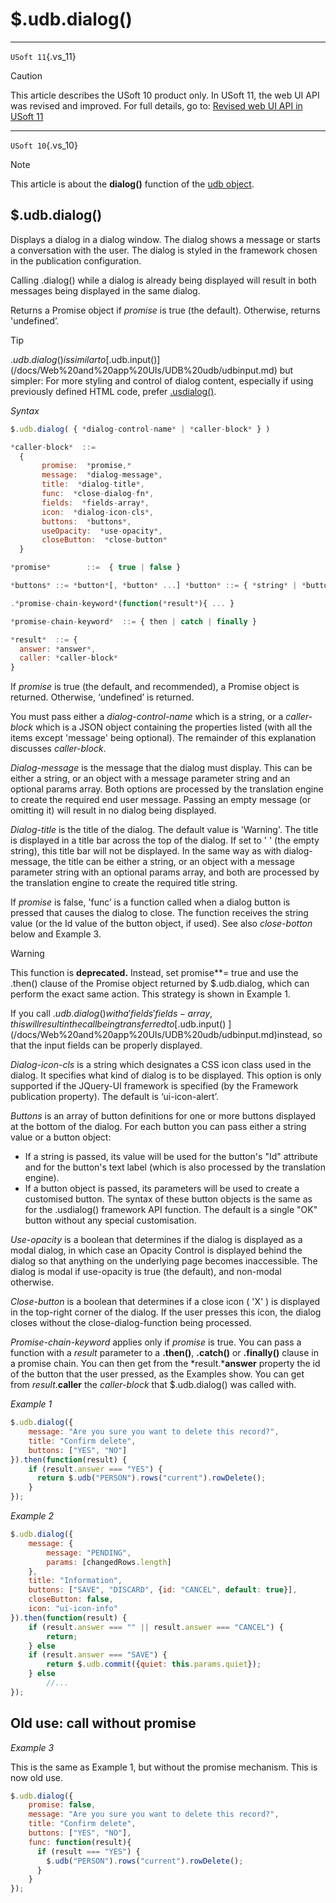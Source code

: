 # $.udb.dialog()



----

`USoft 11`{.vs_11}

> [!CAUTION]
> This article describes the USoft 10 product only.
> In USoft 11, the web UI API was revised and improved. For full details, go to:
> [Revised web UI API in USoft 11](/docs/Web%20and%20app%20UIs/UDB%20udb/Revised%20web%20UI%20API%20in%20USoft%2011.md)

----

`USoft 10`{.vs_10}

> [!NOTE]
> This article is about the **dialog()** function of the [udb object](/docs/Web%20and%20app%20UIs/UDB%20udb).

## **$.udb.dialog()**

Displays a dialog in a dialog window. The dialog shows a message or starts a conversation with the user. The dialog is styled in the framework chosen in the publication configuration.

Calling .dialog() while a dialog is already being displayed will result in both messages being displayed in the same dialog.

Returns a Promise object if *promise* is true (the default). Otherwise, returns 'undefined’.

> [!TIP]
> $.udb.dialog() is similar to [$.udb.input()](/docs/Web%20and%20app%20UIs/UDB%20udb/udbinput.md) but simpler:
> For more styling and control of dialog content, especially if using previously defined HTML code, prefer [.usdialog()](/docs/Web%20and%20app%20UIs/UI%20Library/usdialog.md).

*Syntax*

```js
$.udb.dialog( { *dialog-control-name* | *caller-block* } )

*caller-block*  ::= 
  {
       promise:  *promise,*
       message:  *dialog-message*,
       title:  *dialog-title*,
       func:  *close-dialog-fn*,
       fields:  *fields-array*,
       icon:  *dialog-icon-cls*,
       buttons:  *buttons*,
       useOpacity:  *use-opacity*,
       closeButton:  *close-button*
  }

*promise*        ::=  { true | false }

*buttons* ::= *button*[, *button* ...] *button* ::= { *string* | *button-object* } *use-opacity* ::= { true | false } *close-button* ::= { true | false }

.*promise-chain-keyword*(function(*result*){ ... }

*promise-chain-keyword*  ::= { then | catch | finally }

*result*  ::= {
  answer: *answer*,
  caller: *caller-block*
}
```

If *promise* is true (the default, and recommended), a Promise object is returned. Otherwise, ‘undefined’ is returned.

You must pass either a *dialog-control-name* which is a string, or a *caller-block* which is a JSON object containing the properties listed (with all the items except 'message' being optional). The remainder of this explanation discusses *caller-block*.

*Dialog-message* is the message that the dialog must display. This can be either a string, or an object with a message parameter string and an optional params array. Both options are processed by the translation engine to create the required end user message. Passing an empty message (or omitting it) will result in no dialog being displayed.

*Dialog-title* is the title of the dialog. The default value is 'Warning'. The title is displayed in a title bar across the top of the dialog. If set to ' ' (the empty string), this title bar will not be displayed. In the same way as with dialog-message, the title can be either a string, or an object with a message parameter string with an optional params array, and both are processed by the translation engine to create the required title string.

If *promise* is false, 'func’ is a function called when a dialog button is pressed that causes the dialog to close. The function receives the string value (or the Id value of the button object, if used). See also *close-botton* below and Example 3.

> [!WARNING]
> This function is **deprecated.** Instead, set promise**= true and use the .then() clause of the Promise object returned by $.udb.dialog, which can perform the exact same action. This strategy is shown in Example 1.

If you call $.udb.dialog() with a 'fields' fields-array, this will result in the call being transferred to [$.udb.input() ](/docs/Web%20and%20app%20UIs/UDB%20udb/udbinput.md)instead, so that the input fields can be properly displayed.

*Dialog-icon-cls* is a string which designates a CSS icon class used in the dialog. It specifies what kind of dialog is to be displayed. This option is only supported if the JQuery-UI framework is specified (by the Framework publication property). The default is ‘ui-icon-alert’.

*Buttons* is an array of button definitions for one or more buttons displayed at the bottom of the dialog. For each button you can pass either a string value or a button object:

- If a string is passed, its value will be used for the button's "Id" attribute and for the button's text label (which is also processed by the translation engine).
- If a button object is passed, its parameters will be used to create a customised button. The syntax of these button objects is the same as for the .usdialog() framework API function. The default is a single "OK" button without any special customisation.

*Use-opacity* is a boolean that determines if the dialog is displayed as a modal dialog, in which case an Opacity Control is displayed behind the dialog so that anything on the underlying page becomes inaccessible. The dialog is modal if use-opacity is true (the default), and non-modal otherwise.

*Close-button* is a boolean that determines if a close icon ( 'X' ) is displayed in the top-right corner of the dialog. If the user presses this icon, the dialog closes without the close-dialog-function being processed.

*Promise-chain-keyword* applies only if *promise* is true. You can pass a function with a *result* parameter to a **.then()**, **.catch()** or **.finally()** clause in a promise chain. You can then get from the *result.***answer** property the id of the button that the user pressed, as the Examples show. You can get from *result*.**caller** the *caller-block* that $.udb.dialog() was called with.

*Example 1*

```js
$.udb.dialog({
    message: "Are you sure you want to delete this record?",
    title: "Confirm delete",
    buttons: ["YES", "NO"]
}).then(function(result) {
    if (result.answer === "YES") {
      return $.udb("PERSON").rows("current").rowDelete();
    }
});
```

*Example 2*

```js
$.udb.dialog({
    message: {
        message: "PENDING",
        params: [changedRows.length]
    },
    title: "Information",
    buttons: ["SAVE", "DISCARD", {id: "CANCEL", default: true}],
    closeButton: false,
    icon: "ui-icon-info"
}).then(function(result) {
    if (result.answer === "" || result.answer === "CANCEL") {
        return;
    } else
    if (result.answer === "SAVE") {
        return $.udb.commit({quiet: this.params.quiet});
    } else
        //...
});
```

## Old use: call without promise

*Example 3*

This is the same as Example 1, but without the promise mechanism. This is now old use.

```js
$.udb.dialog({
    promise: false,
    message: "Are you sure you want to delete this record?",
    title: "Confirm delete",
    buttons: ["YES", "NO"],
    func: function(result){
      if (result === "YES") {
        $.udb("PERSON").rows("current").rowDelete();
      }
    }
});
```

 